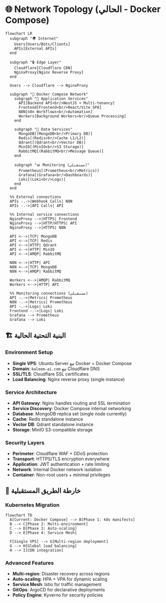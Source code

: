 # 🌐 Network Topology (الحالي - Docker Compose)

```mermaid
flowchart LR
  subgraph "🌍 Internet"
    Users[Users/Bots/Clients]
    APIs[External APIs]
  end

  subgraph "🔒 Edge Layer"
    Cloudflare[Cloudflare CDN]
    NginxProxy[Nginx Reverse Proxy]
  end

  Users --> Cloudflare --> NginxProxy

  subgraph "🐳 Docker Compose Network"
    subgraph "🚀 Application Services"
      API[Backend API<br/>NestJS + Multi-tenancy]
      Frontend[Frontend<br/>React/Vite SPA]
      N8N[n8n Workflows<br/>Automation]
      Workers[Background Workers<br/>Queue Processing]
    end

    subgraph "💾 Data Services"
      MongoDB[(MongoDB<br/>Primary DB)]
      Redis[(Redis<br/>Cache L1/L2)]
      Qdrant[(Qdrant<br/>Vector DB)]
      MinIO[(MinIO<br/>S3 Storage)]
      RabbitMQ[(RabbitMQ<br/>Message Queue)]
    end

    subgraph "📊 Monitoring (مستقبلي)"
      Prometheus[(Prometheus<br/>Metrics)]
      Grafana[(Grafana<br/>Dashboards)]
      Loki[(Loki<br/>Logs)]
    end
  end

  %% External connections
  APIs -.->|Webhook Calls| N8N
  APIs -.->|API Calls| API

  %% Internal service connections
  NginxProxy -->|HTTPS| Frontend
  NginxProxy -->|HTTP/HTTPS| API
  NginxProxy -->|HTTPS| N8N

  API <-->|TCP| MongoDB
  API <-->|TCP| Redis
  API <-->|HTTP| Qdrant
  API <-->|HTTP| MinIO
  API <-->|AMQP| RabbitMQ

  N8N <-->|HTTP| API
  N8N <-->|TCP| MongoDB
  N8N <-->|AMQP| RabbitMQ

  Workers <-->|AMQP| RabbitMQ
  Workers <-->|HTTP| API

  %% Monitoring connections (مستقبلي)
  API -.->|Metrics| Prometheus
  N8N -.->|Metrics| Prometheus
  API -.->|Logs| Loki
  Frontend -.->|Logs| Loki
  Grafana --> Prometheus
  Grafana --> Loki
```

## 🏗️ **البنية التحتية الحالية**

### Environment Setup
- **Single VPS**: Ubuntu Server مع Docker + Docker Compose
- **Domain**: `kaleem-ai.com` مع Cloudflare DNS
- **SSL/TLS**: Cloudflare SSL certificates
- **Load Balancing**: Nginx reverse proxy (single instance)

### Service Architecture
- **API Gateway**: Nginx handles routing and SSL termination
- **Service Discovery**: Docker Compose internal networking
- **Database**: MongoDB replica set (single node currently)
- **Cache**: Redis standalone instance
- **Vector DB**: Qdrant standalone instance
- **Storage**: MinIO S3-compatible storage

### Security Layers
- **Perimeter**: Cloudflare WAF + DDoS protection
- **Transport**: HTTPS/TLS encryption everywhere
- **Application**: JWT authentication + rate limiting
- **Network**: Internal Docker network isolation
- **Container**: Non-root users + minimal privileges

## 🔮 **خارطة الطريق المستقبلية**

### Kubernetes Migration
```mermaid
flowchart TD
  A[Current: Docker Compose] --> B[Phase 1: k8s manifests]
  B --> C[Phase 2: Multi-environment]
  C --> D[Phase 3: Auto-scaling]
  D --> E[Phase 4: Service Mesh]

  F[Single VPS] --> G[Multi-region deployment]
  G --> H[Global load balancing]
  H --> I[CDN integration]
```

### Advanced Features
- **Multi-region**: Disaster recovery across regions
- **Auto-scaling**: HPA + VPA for dynamic scaling
- **Service Mesh**: Istio for traffic management
- **GitOps**: ArgoCD for declarative deployments
- **Policy Engine**: Kyverno for security policies
